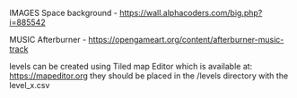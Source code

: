 
IMAGES
    Space background - https://wall.alphacoders.com/big.php?i=885542

MUSIC
    Afterburner - https://opengameart.org/content/afterburner-music-track

levels can be created using Tiled map Editor which is available at: https://mapeditor.org
they should be placed in the /levels directory with the level\_x.csv
